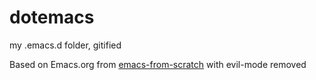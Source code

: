 # dotemacs
my .emacs.d folder, gitified

Based on Emacs.org from [emacs-from-scratch](https://github.com/daviwil/emacs-from-scratch)
with evil-mode removed
